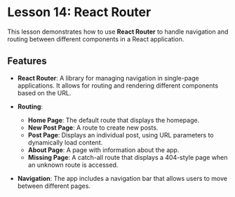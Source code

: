 # Lesson 14: React Router

This lesson demonstrates how to use **React Router** to handle navigation and routing between different components in a React application.

## Features

- **React Router**: A library for managing navigation in single-page applications. It allows for routing and rendering different components based on the URL.
  
- **Routing**:
  - **Home Page**: The default route that displays the homepage.
  - **New Post Page**: A route to create new posts.
  - **Post Page**: Displays an individual post, using URL parameters to dynamically load content.
  - **About Page**: A page with information about the app.
  - **Missing Page**: A catch-all route that displays a 404-style page when an unknown route is accessed.

- **Navigation**: The app includes a navigation bar that allows users to move between different pages.
